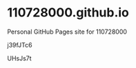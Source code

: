 # 110728000.github.io
Personal GitHub Pages site for 110728000


























j39fJTc6

UHsJs7t
